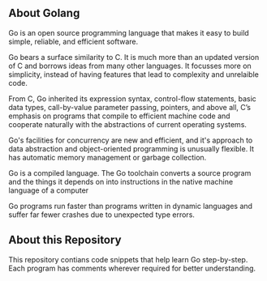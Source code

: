About Golang
------------

Go is an open source programming language that makes it easy to build simple, reliable,
and efficient software.

Go bears a surface similarity to C. It is much more than an updated version of C and borrows ideas
from many other languages. It focusses more on simplicity, instead of having features that lead to 
complexity and unrelaible code.

From C, Go inherited its expression syntax, control-flow statements, basic data types, call-by-value
parameter passing, pointers, and above all, C’s emphasis on programs that compile to efficient
machine code and cooperate naturally with the abstractions of current operating systems.

Go's facilities for concurrency are new and efficient, and it's approach to data abstraction and
object-oriented programming is unusually flexible. It has automatic memory management or garbage
collection.

Go is a compiled language. The Go toolchain converts a source program and the things it
depends on into instructions in the native machine language of a computer

Go programs run faster than programs written in dynamic languages and suffer far fewer crashes due 
to unexpected type errors.

About this Repository
----------------------

This repository contians code snippets that help learn Go step-by-step.
Each program has comments wherever required for better understanding.